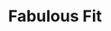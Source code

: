 ---
title: 'Fabulous Fit'
color: 'text-[#F26457]'
tags: ["Web design"]
description: 'Landing page for fitness and diet center.'
details:
    tools: [Figma]
    client: 'Personal Project'
    team: ['Me']
images:
    url: ["/images/fab-1.png", "/images/fab-2.png", "/images/fab-3.png", "/images/fab-full.png"]
    alt: ["Fabulous Fit Project Image 1", "Fabulous Fit Project Image 2", "Fabulous Fit Project Image 3", "Fabulous Fit Project Image 4"]
draft: false
---